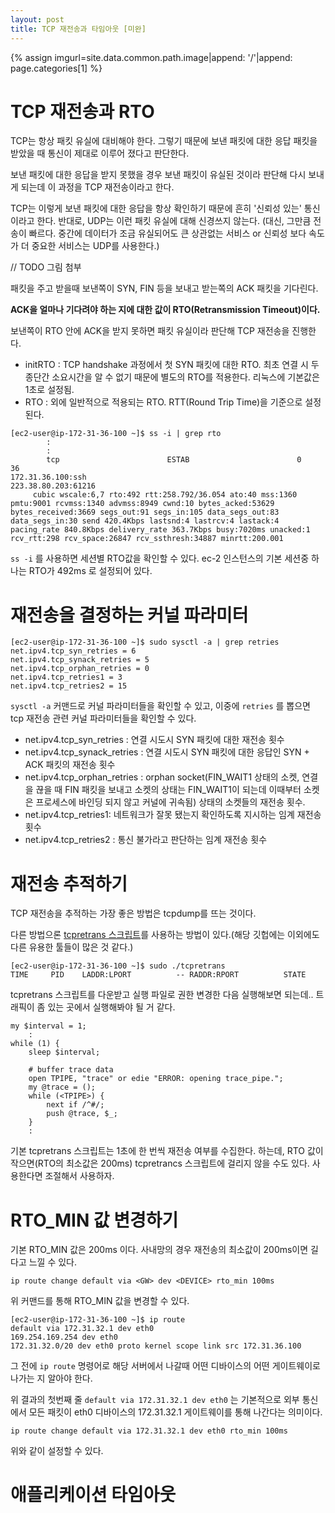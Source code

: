```yaml
---
layout: post
title: TCP 재전송과 타임아웃 [미완]
---
```


{% assign imgurl=site.data.common.path.image|append: '/'|append: page.categories[1] %}



# TCP 재전송과 RTO

TCP는 항상 패킷 유실에 대비해야 한다. 그렇기 때문에 보낸 패킷에 대한 응답 패킷을 받았을 때 통신이 제대로 이루어 졌다고 판단한다.

보낸 패킷에 대한 응답을 받지 못했을 경우 보낸 패킷이 유실된 것이라 판단해 다시 보내게 되는데 이 과정을 TCP 재전송이라고 한다.

TCP는 이렇게 보낸 패킷에 대한 응답을 항상 확인하기 때문에 흔히 '신뢰성 있는' 통신이라고 한다. 반대로, UDP는 이런 패킷 유실에 대해 신경쓰지 않는다. (대신, 그만큼 전송이 빠르다. 중간에 데이터가 조금 유실되어도 큰 상관없는 서비스 or 신뢰성 보다 속도가 더 중요한 서비스는 UDP를 사용한다.)

// TODO 그림 첨부

패킷을 주고 받을때 보낸쪽이 SYN, FIN 등을 보내고 받는쪽의 ACK 패킷을 기다린다. 

**ACK을 얼마나 기다려야 하는 지에 대한 값이 RTO(Retransmission Timeout)이다.**

보낸쪽이 RTO 안에 ACK을 받지 못하면 패킷 유실이라 판단해 TCP 재전송을 진행한다.

- initRTO : TCP handshake 과정에서 첫 SYN 패킷에 대한 RTO. 최초 연결 시 두 종단간 소요시간을 알 수 없기 때문에 별도의 RTO를 적용한다. 리눅스에 기본값은 1초로 설정됨.
- RTO : 외에 일반적으로 적용되는 RTO. RTT(Round Trip Time)을 기준으로 설정된다. 

```
[ec2-user@ip-172-31-36-100 ~]$ ss -i | grep rto
		:
		:
		tcp                        ESTAB                        0                             36                                                                          172.31.36.100:ssh                                                  223.38.80.203:61216
	 cubic wscale:6,7 rto:492 rtt:258.792/36.054 ato:40 mss:1360 pmtu:9001 rcvmss:1340 advmss:8949 cwnd:10 bytes_acked:53629 bytes_received:3669 segs_out:91 segs_in:105 data_segs_out:83 data_segs_in:30 send 420.4Kbps lastsnd:4 lastrcv:4 lastack:4 pacing_rate 840.8Kbps delivery_rate 363.7Kbps busy:7020ms unacked:1 rcv_rtt:298 rcv_space:26847 rcv_ssthresh:34887 minrtt:200.001
```

`ss -i` 를 사용하면 세션별 RTO값을 확인할 수 있다. ec-2 인스턴스의 기본 세션중 하나는 RTO가 492ms 로 설정되어 있다.





# 재전송을 결정하는 커널 파라미터

```
[ec2-user@ip-172-31-36-100 ~]$ sudo sysctl -a | grep retries
net.ipv4.tcp_syn_retries = 6
net.ipv4.tcp_synack_retries = 5
net.ipv4.tcp_orphan_retries = 0
net.ipv4.tcp_retries1 = 3
net.ipv4.tcp_retries2 = 15
```

`sysctl -a` 커맨드로 커널 파라미터들을 확인할 수 있고, 이중에 `retries` 를 뽑으면 tcp 재전송 관련 커널 파라미터들을 확인할 수 있다.

- net.ipv4.tcp_syn_retries : 연결 시도시 SYN 패킷에 대한 재전송 횟수 
- net.ipv4.tcp_synack_retries : 연결 시도시 SYN 패킷에 대한 응답인 SYN + ACK 패킷의 재전송 횟수
- net.ipv4.tcp_orphan_retries : orphan socket(FIN_WAIT1 상태의 소켓, 연결을 끊을 때 FIN 패킷을 보내고 소켓의 상태는 FIN_WAIT1이 되는데 이때부터 소켓은 프로세스에 바인딩 되지 않고 커널에 귀속됨) 상태의 소켓들의 재전송 횟수.
- net.ipv4.tcp_retries1: 네트워크가 잘못 됐는지 확인하도록 지시하는 임계 재전송 횟수
- net.ipv4.tcp_retries2 : 통신 불가라고 판단하는 임계 재전송 횟수



# 재전송 추적하기

TCP 재전송을 추적하는 가장 좋은 방법은 tcpdump를 뜨는 것이다. 

다른 방법으론 [tcpretrans 스크립트](https://github.com/brendangregg/perf-tools/blob/master/net/tcpretrans)를 사용하는 방법이 있다.(해당 깃헙에는 이외에도 다른 유용한 툴들이 많은 것 같다.)

```
[ec2-user@ip-172-31-36-100 ~]$ sudo ./tcpretrans
TIME     PID    LADDR:LPORT          -- RADDR:RPORT          STATE

```

tcpretrans 스크립트를 다운받고 실행 파일로 권한 변경한 다음 실행해보면 되는데.. 트래픽이 좀 있는 곳에서 실행해봐야 될 거 같다.

```
my $interval = 1;
	:
while (1) {
	sleep $interval;

	# buffer trace data
	open TPIPE, "trace" or edie "ERROR: opening trace_pipe.";
	my @trace = ();
	while (<TPIPE>) {
		next if /^#/;
		push @trace, $_;
	}
	:
```

기본 tcpretrans 스크립트는 1초에 한 번씩 재전송 여부를 수집한다. 하는데, RTO 값이 작으면(RTO의 최소값은 200ms) tcpretrancs 스크립트에 걸리지 않을 수도 있다. 사용한다면 조절해서 사용하자.



# RTO_MIN 값 변경하기

기본 RTO_MIN 값은 200ms 이다. 사내망의 경우 재전송의 최소값이 200ms이면 길다고 느낄 수 있다.

```
ip route change default via <GW> dev <DEVICE> rto_min 100ms
```

위 커맨드를 통해 RTO_MIN 값을 변경할 수 있다.

```
[ec2-user@ip-172-31-36-100 ~]$ ip route
default via 172.31.32.1 dev eth0
169.254.169.254 dev eth0
172.31.32.0/20 dev eth0 proto kernel scope link src 172.31.36.100
```

그 전에 `ip route` 명령어로 해당 서버에서 나갈때 어떤 디바이스의 어떤 게이트웨이로 나가는 지 알아야 한다. 

위 결과의 첫번째 줄 `default via 172.31.32.1 dev eth0` 는 기본적으로 외부 통신에서 모든 패킷이 eth0 디바이스의 172.31.32.1 게이트웨이를 통해 나간다는 의미이다.

```
ip route change default via 172.31.32.1 dev eth0 rto_min 100ms
```

위와 같이 설정할 수 있다.



# 애플리케이션 타임아웃





